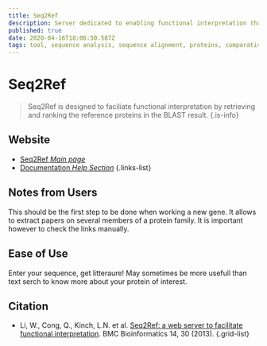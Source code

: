 ```yaml
---
title: Seq2Ref
description: Server dedicated to enabling functional interpretation through analysis of protein sequence similarity
published: true
date: 2020-04-16T18:06:50.587Z
tags: tool, sequence analysis, sequence alignment, proteins, comparative genomics, sequence similarity, functional association, literature
---
```


# Seq2Ref

> Seq2Ref is designed to faciliate functional interpretation by retrieving and ranking the reference proteins in the BLAST result. 
{.is-info}

## Website

- [Seq2Ref *Main page*](http://prodata.swmed.edu/seq2ref/)
- [Documentation *Help Section*](prodata.swmed.edu/seq2ref/help/help.html)
{.links-list}

## Notes from Users
This should be the first step to be done when working a new gene. It allows to extract papers on several members of a protein family. It is important however to check the links manually.

## Ease of Use
Enter your sequence, get litteraure! May sometimes be more usefull than text serch to know more about your protein of interest.

## Citation

- Li, W., Cong, Q., Kinch, L.N. et al. [Seq2Ref: a web server to facilitate functional interpretation](https://doi.org/10.1186/1471-2105-14-30). BMC Bioinformatics 14, 30 (2013).
{.grid-list}